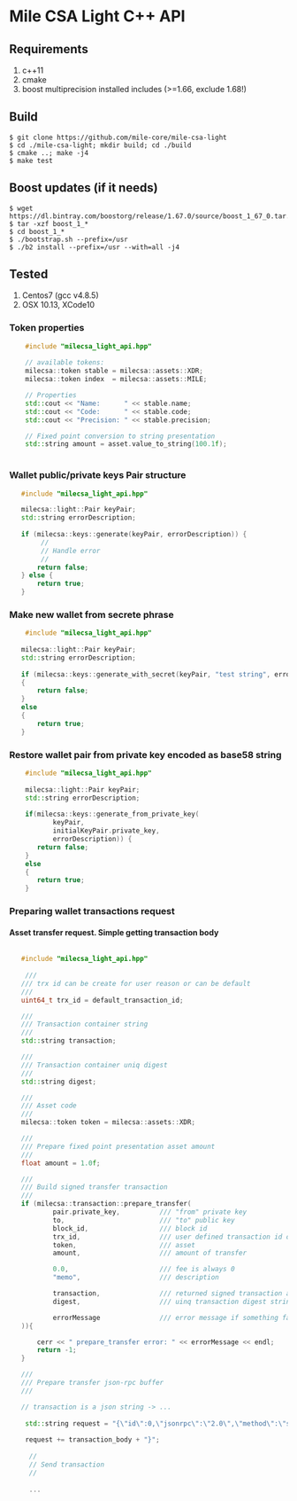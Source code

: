 # Mile CSA Light C++ API

## Requirements
1. c++11
1. cmake
1. boost multiprecision installed includes (>=1.66, exclude 1.68!)

## Build
    $ git clone https://github.com/mile-core/mile-csa-light
    $ cd ./mile-csa-light; mkdir build; cd ./build
    $ cmake ..; make -j4
    $ make test

## Boost updates (if it needs)
    $ wget https://dl.bintray.com/boostorg/release/1.67.0/source/boost_1_67_0.tar.gz
    $ tar -xzf boost_1_*
    $ cd boost_1_*
    $ ./bootstrap.sh --prefix=/usr
    $ ./b2 install --prefix=/usr --with=all -j4


## Tested
1. Centos7 (gcc v4.8.5)
1. OSX 10.13, XCode10

### Token properties

```cpp
    #include "milecsa_light_api.hpp"
    
    // available tokens: 
    milecsa::token stable = milecsa::assets::XDR;
    milecsa::token index  = milecsa::assets::MILE;

    // Properties
    std::cout << "Name:      " << stable.name;
    std::cout << "Code:      " << stable.code;
    std::cout << "Precision: " << stable.precision;

    // Fixed point conversion to string presentation    
    std::string amount = asset.value_to_string(100.1f);
     

```

### Wallet public/private keys Pair structure

```cpp
   #include "milecsa_light_api.hpp"

   milecsa::light::Pair keyPair;
   std::string errorDescription;
   
   if (milecsa::keys::generate(keyPair, errorDescription)) {
        //
        // Handle error
        //
       return false;
   } else {
       return true;
   }

```

### Make new wallet from secrete phrase

```cpp
    #include "milecsa_light_api.hpp"
   
   milecsa::light::Pair keyPair;
   std::string errorDescription;
   
   if (milecsa::keys::generate_with_secret(keyPair, "test string", errorDescription))
   {
       return false;
   }
   else
   {
       return true;
   }
```

### Restore wallet pair from private key encoded as base58 string

```cpp
    #include "milecsa_light_api.hpp"
    
    milecsa::light::Pair keyPair;
    std::string errorDescription;
    
    if(milecsa::keys::generate_from_private_key(
           keyPair,
           initialKeyPair.private_key,
           errorDescription)) {
       return false;
    }
    else
    {  
       return true;
    }
```


### Preparing wallet transactions request

#### Asset transfer request. Simple getting transaction body
```cpp

   #include "milecsa_light_api.hpp"
   
    ///
   /// trx id can be create for user reason or can be default
   ///
   uint64_t trx_id = default_transaction_id;

   ///
   /// Transaction container string
   ///
   std::string transaction;

   ///
   /// Transaction container uniq digest
   ///
   std::string digest;

   ///
   /// Asset code
   ///
   milecsa::token token = milecsa::assets::XDR;

   ///
   /// Prepare fixed point presentation asset amount
   ///
   float amount = 1.0f;

   ///
   /// Build signed transfer transaction
   ///
   if (milecsa::transaction::prepare_transfer(
           pair.private_key,          /// "from" private key
           to,                        /// "to" public key
           block_id,                  /// block id
           trx_id,                    /// user defined transaction id or number
           token,                     /// asset
           amount,                    /// amount of transfer

           0.0,                       /// fee is always 0
           "memo",                    /// description

           transaction,               /// returned signed transaction as json string
           digest,                    /// uinq transaction digest string

           errorMessage               /// error message if something failed
   )){

       cerr << " prepare_transfer error: " << errorMessage << endl;
       return -1;
   }

   ///
   /// Prepare transfer json-rpc buffer
   ///

   // transaction is a json string -> ...
   
    std::string request = "{\"id\":0,\"jsonrpc\":\"2.0\",\"method\":\"send-transaction\",\"version\":0.0, \"params\": ";
    
    request += transaction_body + "}";
    
     //
     // Send transaction
     //
     
     ...  
   
```
